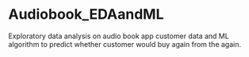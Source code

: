 # Audiobook_EDAandML
Exploratory data analysis on audio book app customer data and ML algorithm to predict whether customer would buy again from the again.
